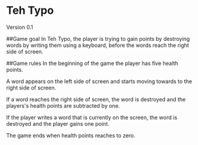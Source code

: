 # Teh Typo 

Version 0.1

##Game goal
In Teh Typo, the player is trying to gain points by destroying words by writing them using a keyboard, before the words reach the right side of screen.
 
##Game rules
In the beginning of the game the player has five health points.

A word appears on the left side of screen and starts moving towards to the right side of screen.

If a word reaches the right side of screen, the word is destroyed and the players's health points are subtracted by one.

If the player writes a word that is currently on the screen, the word is destroyed and the player gains one point.

The game ends when health points reaches to zero.